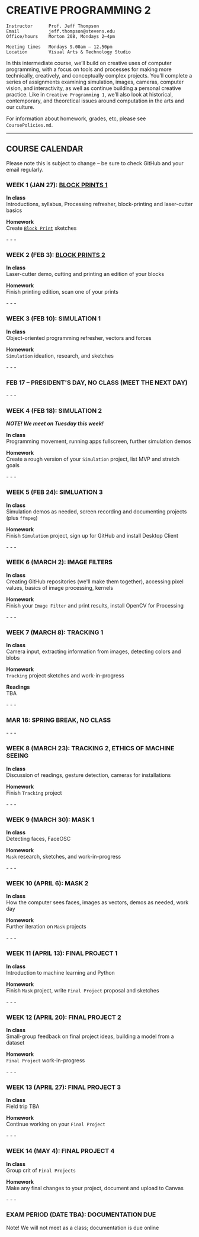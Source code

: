 # CREATIVE PROGRAMMING 2

    Instructor      Prof. Jeff Thompson
    Email           jeff.thompson@stevens.edu
    Office/hours    Morton 208, Mondays 2–4pm

    Meeting times   Mondays 9.00am – 12.50pm
    Location        Visual Arts & Technology Studio

In this intermediate course, we’ll build on creative uses of computer programming, with a focus on tools and processes for making more technically, creatively, and conceptually complex projects. You’ll complete a series of assignments examining simulation, images, cameras, computer vision, and interactivity, as well as continue building a personal creative practice. Like in `Creative Programming 1`, we’ll also look at historical, contemporary, and theoretical issues around computation in the arts and our culture.

For information about homework, grades, etc, please see `CoursePolicies.md`.

***

## COURSE CALENDAR
Please note this is subject to change – be sure to check GitHub and your email regularly.

### WEEK 1 (JAN 27): [BLOCK PRINTS 1](https://github.com/jeffThompson/CreativeProgramming2/blob/master/Assignments/Week01_BlockPrints.md)  
**In class**  
Introductions, syllabus, Processing refresher, block-printing and laser-cutter basics  

**Homework**  
Create [`Block Print`](https://github.com/jeffThompson/CreativeProgramming2/blob/master/Assignments/Week01_BlockPrints.md) sketches  

\- \- \-

### WEEK 2 (FEB 3): [BLOCK PRINTS 2](https://github.com/jeffThompson/CreativeProgramming2/blob/master/Assignments/Week01_BlockPrints.md)  
**In class**  
Laser-cutter demo, cutting and printing an edition of your blocks  

**Homework**  
Finish printing edition, scan one of your prints  

\- \- \-

### WEEK 3 (FEB 10): SIMULATION 1  
**In class**  
Object-oriented programming refresher, vectors and forces  

**Homework**  
`Simulation` ideation, research, and sketches  

\- \- \-

### FEB 17 – PRESIDENT'S DAY, NO CLASS (MEET THE NEXT DAY)

\- \- \-

### WEEK 4 (FEB 18): SIMULATION 2
***NOTE! We meet on Tuesday this week!***  

**In class**  
Programming movement, running apps fullscreen, further simulation demos  

**Homework**  
Create a rough version of your `Simulation` project, list MVP and stretch goals  

\- \- \-

### WEEK 5 (FEB 24): SIMLUATION 3  
**In class**  
Simulation demos as needed, screen recording and documenting projects (plus `ffmpeg`)  

**Homework**  
Finish `Simulation` project, sign up for GitHub and install Desktop Client  

\- \- \-

### WEEK 6 (MARCH 2): IMAGE FILTERS  
**In class**  
Creating GitHub repositories (we'll make them together), accessing pixel values, basics of image processing, kernels  

**Homework**  
Finish your `Image Filter` and print results, install OpenCV for Processing

\- \- \-

### WEEK 7 (MARCH 8): TRACKING 1  
**In class**  
Camera input, extracting information from images, detecting colors and blobs  

**Homework**  
`Tracking` project sketches and work-in-progress  

**Readings**  
TBA  

\- \- \-

### MAR 16: SPRING BREAK, NO CLASS  

\- \- \-

### WEEK 8 (MARCH 23): TRACKING 2, ETHICS OF MACHINE SEEING  
**In class**  
Discussion of readings, gesture detection, cameras for installations  

**Homework**  
Finish `Tracking` project  

\- \- \-

### WEEK 9 (MARCH 30): MASK 1  
**In class**  
Detecting faces, FaceOSC

**Homework**  
`Mask` research, sketches, and work-in-progress  

\- \- \-

### WEEK 10 (APRIL 6): MASK 2  
**In class**  
How the computer sees faces, images as vectors, demos as needed, work day  

**Homework**  
Further iteration on `Mask` projects  

\- \- \-

### WEEK 11 (APRIL 13): FINAL PROJECT 1  
**In class**  
Introduction to machine learning and Python  

**Homework**  
Finish `Mask` project, write `Final Project` proposal and sketches

\- \- \-

### WEEK 12 (APRIL 20): FINAL PROJECT 2  
**In class**  
Small-group feedback on final project ideas, building a model from a dataset    

**Homework**  
`Final Project` work-in-progress

\- \- \-

### WEEK 13 (APRIL 27): FINAL PROJECT 3  
**In class**  
Field trip TBA  

**Homework**  
Continue working on your `Final Project`

\- \- \-

### WEEK 14 (MAY 4): FINAL PROJECT 4  
**In class**  
Group crit of `Final Projects`

**Homework**  
Make any final changes to your project, document and upload to Canvas  

\- \- \-

### EXAM PERIOD (DATE TBA): DOCUMENTATION DUE  
Note! We will not meet as a class; documentation is due online


